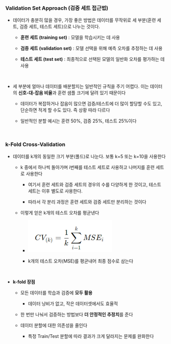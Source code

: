 ### Validation Set Approach (검증 세트 접근법)

- 데이터가 충분히 많을 경우, 가장 좋은 방법은 데이터를 무작위로 세 부분(훈련 세트, 검증 세트, 테스트 세트)으로 나누는 것이다.

    - **훈련 세트 (training set)** : 모델을 학습시키는 데 사용
 
    - **검증 세트 (validation set)** : 모델 선택을 위해 예측 오차를 추정하는 데 사용
 
    - **테스트 세트 (test set)** : 최종적으로 선택된 모델의 일반화 오차를 평가하는 데 사용

<br/>

- 세 부분에 얼마나 데이터를 배분할지는 일반적인 규칙을 주기 어렵다. 이는 데이터의 **신호-대-잡음 비율**과 훈련 샘플 크기에 달려 있기 때문이다

    - 데이터가 복잡하거나 잡음이 많으면 검증/테스트에 더 많이 할당할 수도 있고, 단순하면 적게 할 수도 있다. 즉 상황 따라 다르다
 
    - 일반적인 분할 예시는 훈련 50%, 검증 25%, 테스트 25%이다

<br/>

### k-Fold Cross-Validation

- 데이터를 k개의 동일한 크기 부분(폴드)로 나눈다. 보통 k=5 또는 k=10을 사용한다

    - k 중에서 하나씩 돌아가며 i번째를 테스트 세트로 사용하고 나머지를 훈련 세트로 사용한다
 
        - 여기서 훈련 세트와 검증 세트의 경우의 수를 다양하게 한 것이고, 테스트 세트는 이후 별도로 사용한다.
     
        - 따라서 각 분리 과정은 훈련 세트와 검증 세트만 분리하는 것이다  
 
    - 이렇게 얻은 k개의 테스트 오차를 평균낸다
 
        - ![System Resources](../../images/Artificial%20Neural%20Network%20images/04-2장k-flod테스트오차평균.png)
     
        - k개의 테스트 오차(MSE)를 평균내어 최종 점수로 삼는다

<br/>

- **k-fold 장점**

    - 모든 데이터를 학습과 검증에 **모두 활용**
 
        - 데이터 낭비가 없고, 작은 데이터셋에서도 효율적

    - 한 번만 나눠서 검증하는 방법보다 **더 안정적인 추정치**를 준다
 
    - 데이터 분할에 대한 의존성을 줄인다
 
        - 특정 Train/Test 분할에 따라 결과가 크게 달라지는 문제를 완화한다 
































































































